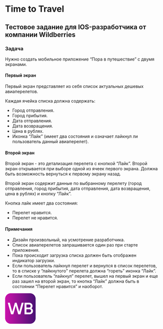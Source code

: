 # Time to Travel
## Тестовое задание для IOS-разработчика от компании Wildberries

### Задача

Нужно создать мобильное приложение “Пора в путешествие” с двумя экранами.

#### Первый экран
Первый экран представляет из себя список актуальных дешевых авиаперелетов.

Каждая ячейка списка должна содержать:

* Город отправления.
* Город прибытия.
* Дата отправления.
* Дата возвращения.
* Цена в рублях.
* Иконка “Лайк” (имеет два состояния и означает лайкнул ли пользователь данный авиаперелет).
#### Второй экран
Второй экран - это детализация перелета с кнопкой “Лайк”.
Второй экран открывается при выборе одной из ячеек первого экрана. Должна быть возможность вернуться к первому экрану назад.

Второй экран содержит данные по выбранному перелету (город отправления, город прибытия, дата отправления, дата возвращения, цена в рублях) и кнопку “Лайк”.

Кнопка лайк имеет два состояния:

* Перелет нравится.
* Перелет не нравится.
#### Примечания

* Дизайн произвольный, на усмотрение разработчика.
* Список авиаперелетов запрашивается один раз при старте приложения.
* Пока происходит загрузка списка должен быть отображен индикатор загрузки.
* Если пользователь лайкнул перелет и вернулся в список перелетов, то в списке у “лайкнутого” перелета должна “гореть” иконка “Лайк”.
* Если пользователь “лайкнул” перелет, вышел на первый экран и еще раз зашел на второй экран, то кнопка “Лайк” должна быть в состоянии “Перелет нравится” и наоборот.


![](https://github.com/pbartashov/TimeToTravel/blob/main/TimeToTravel/Assets.xcassets/AppIcon.appiconset/100.png)
